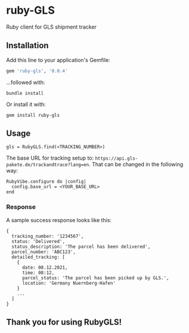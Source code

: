 # ruby-GLS
Ruby client for GLS shipment tracker

## Installation
Add this line to your application's Gemfile:

```ruby
gem 'ruby-gls', '0.0.4'
```

...followed with:
```
bundle install
```

Or install it with:
```
gem install ruby-gls
```

## Usage
```
gls = RubyGLS.find(<TRACKING_NUMBER>)
```

The base URL for tracking setup to: `https://api.gls-pakete.de/trackandtrace?lang=en`. That can be changed in the following way:

```
RubyVibe.configure do |config|
  config.base_url = <YOUR_BASE_URL>
end
```



### Response
A sample success response looks like this:

```
{
  tracking_number: '1234567',
  status: 'Delivered',
  status_description: 'The parcel has been delivered',
  parcel_number: 'ABC123',
  detailed_tracking: [
    {
      date: 08.12.2021,
      time: 08:12,
      parcel_status: 'The parcel has been picked up by GLS.',
      location: 'Germany Nuernberg-Hafen'
    }
    ...
  ]
}
```

## Thank you for using RubyGLS!


